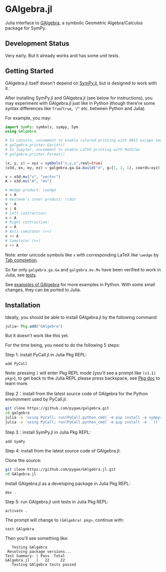 # GAlgebra.jl

Julia interface to [GAlgebra](https://github.com/pygae/galgebra), a symbolic Geometric Algebra/Calculus package for SymPy.

## Development Status

Very early. But it already works and has some unit tests.

## Getting Started

GAlgebra.jl itself doesn't depend on [SymPy.jl](https://github.com/JuliaPy/SymPy.jl), but is designed to work with it.

After installing SymPy.jl and GAlgebra.jl (see below for instructions), you may experiment with GAlgebra.jl just like in Python (though there're some syntax differences like `True`/`true`, `'`/`"` etc. between Python and Julia).

For example, you may:

```julia
import SymPy: symbols, sympy, Sym
using GAlgebra

# In console, uncomment to enable colored printing with ANSI escape sequences 
# galgebra.printer.Eprint()
# In Jupyter, uncomment to enable LaTeX printing with MathJax
# galgebra.printer.Format()

(x, y, z) = xyz = symbols("x,y,z",real=true)
(o3d, ex, ey, ez) = galgebra.ga.Ga.build("e", g=[1, 1, 1], coords=xyz)

v = o3d.mv("v", "vector")
A = o3d.mv("A", "mv")

# Wedge product: \wedge
v ∧ A
# Hestene's inner product: \cdot
v ⋅ A
v | A
# Left contraction: 
v < A
# Right contraction:
v > A
# Anti-comutator (<<)
v << A
# Comutator (>>)
v >> A
```

Note: enter unicode symbols like `∧` with corresponding LaTeX like `\wedge` by [Tab completion](https://docs.julialang.org/en/v1/stdlib/REPL/index.html#Tab-completion-1).

So far only `galgebra.ga.Ga` and `galgebra.mv.Mv` have been verified to work in Julia, see [tests](https://github.com/pygae/GAlgebra.jl/tree/master/test/runtests.jl).

See [examples of GAlgebra](https://github.com/pygae/galgebra/tree/15-print-pow/examples) for more examples in Python. With some small changes, they can be ported to Julia.

## Installation

Ideally, you should be able to install GAlgebra.jl by the following command:

```julia
julia> Pkg.add("GAlgebra")
```

But it doesn't work like this yet.

For the time being, you need to do the following 5 steps:

Step 1: install PyCall.jl in Julia Pkg REPL:

```
add PyCall
```

Note: pressing `]` will enter Pkg REPL mode (you'll see a prompt like `(v1.1) pkg>`), to get back to the Julia REPL please press backspace, see [Pkg doc](https://docs.julialang.org/en/v1/stdlib/Pkg/index.html) to learn more.

Step 2：install from the latest source code of GAlgebra for the Python environment used by PyCall.jl:

```bash
git clone https://github.com/pygae/galgebra.git
cd galgebra
julia -e 'using PyCall; run(PyCall.python_cmd(`-m pip install -e sympy==1.3`))'
julia -e 'using PyCall; run(PyCall.python_cmd(`-m pip install -e .`))'
```

Step 3：install SymPy.jl in Julia Pkg REPL:

```
add SymPy
```

Step 4: install from the latest source code of GAlgebra.jl:

Clone the source:

```bash
git clone https://github.com/pygae/GAlgebra.jl.git
cd GAlgebra.jl
```

Install GAlgebra.jl as a developing package in Julia Pkg REPL: 

```
dev .
```

Step 5: run GAlgebra.jl unit tests in Julia Pkg REPL: 

```
activate .
```

The prompt will change to `(GAlgebra) pkg>`, continue with:

```
test GAlgebra
```

Then you'll see something like:

```
   Testing GAlgebra
 Resolving package versions...
Test Summary: | Pass  Total
GAlgebra.jl   |   22     22
   Testing GAlgebra tests passed
```
